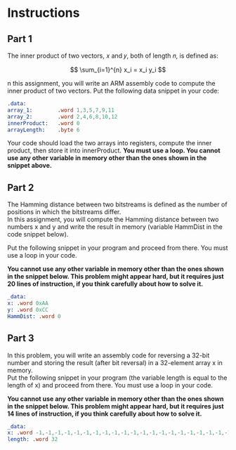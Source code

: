# Instructions
## Part 1
The inner product of two vectors, 𝑥 and 𝑦, both of length 𝑛, is defined as:

$$
\sum_{i=1}^{n} x_i = x_i y_i
$$

n this assignment, you will write an ARM assembly code to compute the inner
product of two vectors. Put the following data snippet in your code:
```asm
.data:
array_1:        .word 1,3,5,7,9,11
array_2:        .word 2,4,6,8,10,12
innerProduct:   .word 0
arrayLength:    .byte 6
```

Your code should load the two arrays into registers, compute the inner product, then store it into innerProduct. **You must use a loop. You cannot use any other variable in memory other than the ones shown in the snippet above.** 
## Part 2
The Hamming distance between two bitstreams is defined as the number of positions in
which the bitstreams differ.  
In this assignment, you will compute the Hamming distance between two numbers x and y and write the result in memory (variable HammDist in the code snippet below).

Put the following snippet in your program and proceed from there. You must use a loop
in your code.  

**You cannot use any other variable in memory other than the ones shown in the snippet below. This problem might appear hard, but it requires just 20 lines of instruction, if you think carefully about how to solve it.**

```asm
_data:
x: .word 0xAA
y: .word 0xCC
HammDist: .word 0
```

## Part 3
In this problem, you will write an assembly code for reversing a 32-bit number and storing the result (after bit reversal) in a 32-element array x in memory.    
Put the following snippet in your program (the variable length is equal to the length of x) and proceed from there. You must use a loop in your code.  

**You cannot use any other variable in memory other than the ones shown in the snippet below. This problem might appear hard, but it requires just 14 lines of instruction, if you think carefully about how to solve it.**
```asm
_data:
x: .word -1,-1,-1,-1,-1,-1,-1,-1,-1,-1,-1,-1,-1,-1,-1,-1,-1,-1,-1,-1,-1,-1,-1,-1,-1,-1,-1,-1,-1,-1,-1,-1
length: .word 32
```

